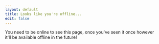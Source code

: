 ```yaml
---
layout: default
title: Looks like you're offline...
edit: false
---
```


<div class="band">
  <div class="container">
    <p>You need to be online to see this page, once you've seen it once however it'll be available offline in the future!</p>
  </div>
</div>  
